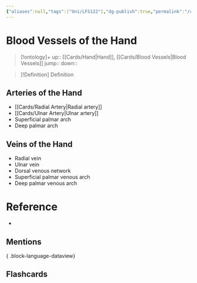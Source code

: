 ```yaml
---
{"aliases":null,"tags":["Uni/LFS122"],"dg-publish":true,"permalink":"/cards/blood-vessels-of-the-hand/","dgPassFrontmatter":true}
---
```


# Blood Vessels of the Hand

> [!ontology]+
> up:: [[Cards/Hand\|Hand]], [[Cards/Blood Vessels\|Blood Vessels]]
> jump:: 
> down:: 

> [!Definition] Definition

## Arteries of the Hand

- [[Cards/Radial Artery\|Radial artery]]
- [[Cards/Ulnar Artery\|Ulnar artery]]
- Superficial palmar arch
- Deep palmar arch

## Veins of the Hand

- Radial vein
- Ulnar vein
- Dorsal venous network
- Superficial palmar venous arch
- Deep palmar venous arch

# Reference

- 

## Mentions


{ .block-language-dataview}

## Flashcards